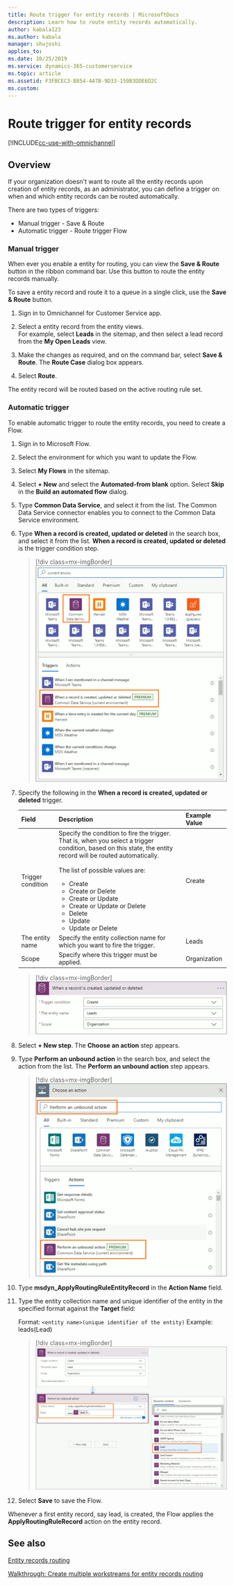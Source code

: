 ```yaml
---	
title: Route trigger for entity records | MicrosoftDocs	
description: Learn how to route entity records automatically.		
author: kabala123	
ms.author: kabala	
manager: shujoshi	
applies_to: 	
ms.date: 10/25/2019
ms.service: dynamics-365-customerservice	
ms.topic: article	
ms.assetid:	F3FBCEC3-B854-447B-9D33-159B3DDE6D2C
ms.custom: 	
---	
```

# Route trigger for entity records

[!INCLUDE[cc-use-with-omnichannel](../../includes/cc-use-with-omnichannel.md)]

## Overview

If your organization doesn't want to route all the entity records upon creation of entity records, as an administrator, you can define a trigger on when and which entity records can be routed automatically.

There are two types of triggers:

- Manual trigger - Save & Route
- Automatic trigger - Route trigger Flow

### Manual trigger

When ever you enable a entity for routing, you can view the **Save & Route** button in the ribbon command bar. Use this button to route the entity records manually.

To save a entity record and route it to a queue in a single click, use the **Save & Route** button.

1. Sign in to Omnichannel for Customer Service app.

2. Select a entity record from the entity views. <br> For example, select **Leads** in the sitemap, and then select a lead record from the **My Open Leads** view.

3. Make the changes as required, and on the command bar, select **Save & Route**. The **Route Case** dialog box appears. 

4. Select **Route**.  

The entity record will be routed based on the active routing rule set.

### Automatic trigger

To enable automatic trigger to route the entity records, you need to create a Flow.

1. Sign in to Microsoft Flow.

2. Select the environment for which you want to update the Flow.

3. Select **My Flows** in the sitemap.

4. Select **+ New** and select the **Automated-from blank** option. Select **Skip** in the **Build an automated flow** dialog.

5. Type **Common Data Service**, and select it from the list. The Common Data Service connector enables you to connect to the Common Data Service environment.

6. Type **When a record is created, updated or deleted** in the search box, and select it from the list. **When a record is created, updated or deleted** is the trigger condition step. 

    > [!div class=mx-imgBorder] 
    > ![Select Common Data Service and When a record is created, updated or deleted trigger](../media/route-trigger1.png "Select Common Data Service and When a record is created, updated or deleted trigger")

7. Specify the following in the **When a record is created, updated or deleted** trigger.

    | Field | Description | Example Value |
    |-----------------|----------------------------|-----------------------------|
    | Trigger condition| Specify the condition to fire the trigger. That is, when you select a trigger condition, based on this state, the entity record will be routed automatically. <br> <br> The list of possible values are: <ul> <li>Create</li> <li>Create or Delete</li> <li>Create or Update</li> <li>Create or Update or Delete</li> <li>Delete</li> <li>Update</li> <li>Update or Delete</li>| Create |
    | The entity name | Specify the entity collection name for which you want to fire the trigger. |  Leads |
    | Scope | Specify where this trigger must be applied. | Organization |

    > [!div class=mx-imgBorder] 
    > ![Specify the trigger condition](../media/route-trigger2.png "Specify the trigger condition")

8. Select **+ New step**. The **Choose an action** step appears.

9. Type **Perform an unbound action** in the search box, and select the action from the list. The **Perform an unbound action** step appears.

    > [!div class=mx-imgBorder] 
    > ![Select Perform an unbound action](../media/route-trigger3.png "Select Perform an unbound action")

10. Type **msdyn_ApplyRoutingRuleEntityRecord** in the **Action Name** field.

11. Type the entity collection name and unique identifier of the entity in the specified format against the **Target** field:

    Format: `<entity name>(unique identifier of the entity)`
    Example: leads(Lead)

    > [!div class=mx-imgBorder] 
    > ![Select Perform an unbound action](../media/route-trigger4.png "Select Perform an unbound action")

12. Select **Save** to save the Flow.

Whenever a first entity record, say lead, is created, the Flow applies the **ApplyRoutingRuleRecord** action on the entity record.

## See also

[Entity records routing](entity-channel.md)

[Walkthrough: Create multiple workstreams for entity records routing](multiple-ws-entity-record-routing.md)
